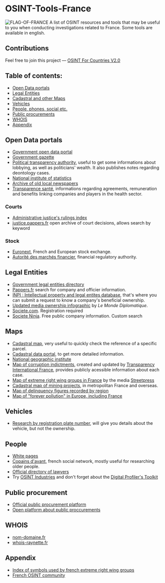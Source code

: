 # OSINT-Tools-France
<img src="https://upload.wikimedia.org/wikipedia/commons/thumb/c/c3/Flag_of_France.svg/800px-Flag_of_France.svg.png" alt="FLAG-OF-FRANCE"/>
A list of OSINT resources and tools that may be useful to you when conducting investigations related to France. Some tools are available in english. 

## Contributions
Feel free to join this project — [OSINT For Countries V2.0](https://github.com/paulpogoda/OSINT-for-countries-V2.0)

## Table of contents:
 - [Open Data portals](#open-data-portals)
 - [Legal Entities](#legal-entities)
 - [Cadastral and other Maps](#maps)
 - [Vehicles](#vehicles)
 - [People, phones, social etc.](#people)
 - [Public procurements](#public-procurement)
 - [WHOIS](#whois)
 - [Appendix](#appendix)
   
## Open Data portals
- [Government open data portal](https://www.data.gouv.fr/en)
- [Government gazette](https://www.journal-officiel.gouv.fr/pages/accueil/)
- [Political transparency authority](https://www.hatvp.fr/en/), useful to get some informations about lobbying, as well as politicians' wealth. It also publishes notes regarding deontology cases.
- [National institute of statistics](https://www.insee.fr/en/accueil)
- [Archive of old local newspapers](https://presselocaleancienne.bnf.fr/html/journaux-numerises)
- [Transparence santé](https://www.transparence.sante.gouv.fr/pages/accueil/), informations regarding agreements, remuneration and benefits linking companies and players in the health sector.

### Courts
- [Administrative justice's rulings index](https://opendata.justice-administrative.fr/)
- [justice.pappers.fr](https://justice.pappers.fr/) open archive of court decisions, allows search by keyword

### Stock
- [Euronext](https://live.euronext.com/en/markets/paris), French and European stock exchange.
- [Autorité des marchés financier](https://www.amf-france.org/en), financial regulatory authority.

## Legal Entities
- [Government legal entities directory](https://annuaire-entreprises.data.gouv.fr/)
- [Pappers.fr](https://www.pappers.fr/) search for company and officier information.
- [INPI : Intellectual property and legal entites database](https://data.inpi.fr/), that's where you can submit a request to know a company's beneficial ownership.
- [Updated media ownership infographic](https://www.monde-diplomatique.fr/cartes/PPA) by _Le Monde Diplomatique_.
- [Societe.com](https://www.societe.com). Registration required
- [Societe Ninja](https://www.societe.ninja). Free public company information. Custom search

## Maps
- [Cadastral map](https://cadastre.data.gouv.fr/), very useful to quickly check the reference of a specific parcel.
- [Cadastral data portal](https://www.cadastre.gouv.fr/scpc/afficherRechPlanCarte.do), to get more detailed information.
- [National geographic institute](https://www.geoportail.gouv.fr/)
- [Map of corruption indictments](https://carto.transparency-france.org/acts/8f2dec22), created and updated by [Transparency International France](https://transparency-france.org/home), provides publicly acessible information about each case.
- [Map of extreme right wing groups in France](https://cartofaf.streetpress.com/) by the media [Streetpress](https://www.streetpress.com/)
- [Cadastral map of mining projects](https://camino.beta.gouv.fr), in metropolitan France and overseas.
- [Map of delinquency figures recorded by region](https://ssmsi.shinyapps.io/donneesterritoriales/)
- [Map of "forever pollution" in Europe, including France](https://foreverpollution.eu/map/)

## Vehicles
- [Research by registration plate number](https://siv-auto.fr/), will give you details about the vehicle, but not the ownership.

## People 
- [White pages](https://www.pagesjaunes.fr/pagesblanches)
- [Copains d'avant](https://copainsdavant.linternaute.com/recherche-amis), french social network, mostly useful for researching older people.
- [Official directory of lawyers](https://www.cnb.avocat.fr/fr/annuaire-des-avocats-de-france)
- Try [OSINT Industries](https://app.osint.industries) and don't forget about the [Digital Profiler's Toolkit](https://github.com/paulpogoda/Digital-Profiler-s-Toolkit)

## Public procurement
- [Official public procurement platform](https://www.marches-publics.gouv.fr/)
- [Open platform about public proccurements](https://www.francemarches.com/)

## WHOIS
- [nom-domaine.fr](nom-domaine.fr)
- [whois-raynette.fr](http://www.whois-raynette.fr/)

## Appendix
- [Index of symbols used by french extreme right wing groups](https://indextreme.fr/)
- [French OSINT community](https://osint-fr.com/)
